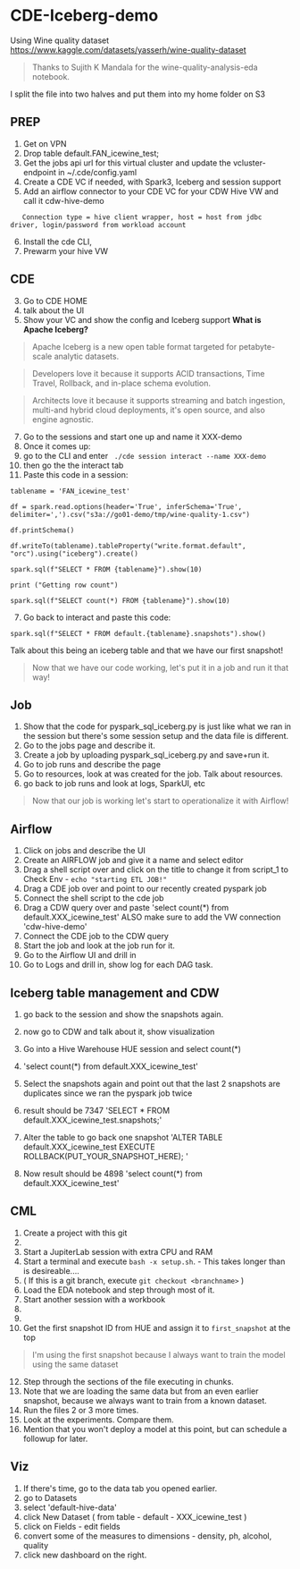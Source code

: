 # CDE-Iceberg-demo
Using Wine quality dataset https://www.kaggle.com/datasets/yasserh/wine-quality-dataset

>Thanks to Sujith K Mandala for the wine-quality-analysis-eda notebook.

I split the file into two halves and put them into my home folder on S3
## PREP
1. Get on VPN
2. Drop table default.FAN_icewine_test;
3. Get the jobs api url for this virtual cluster and update the vcluster-endpoint in ~/.cde/config.yaml
4. Create a CDE VC if needed, with Spark3, Iceberg and session support
5. Add an airflow connector to your CDE VC for your CDW Hive VW and call it cdw-hive-demo

`   Connection type = hive client wrapper, host = host from jdbc driver, login/password from workload account`

6. Install the cde CLI,
7. Prewarm your hive VW


## CDE
3. Go to CDE HOME
4. talk about the UI
5. Show your VC and show the config and Iceberg support
**What is Apache Iceberg?**
>Apache Iceberg is a new open table format targeted for petabyte-scale analytic datasets. 

>Developers love it because it supports ACID transactions, Time Travel, Rollback, and in-place schema evolution.

>Architects love it because it supports streaming and batch ingestion, multi-and hybrid cloud deployments, it's open source, and also engine agnostic.

7. Go to the sessions and start one up and name it XXX-demo
8. Once it comes up:
9. go to the CLI and enter ` ./cde session interact --name XXX-demo`
10. then go the the interact tab
11. Paste this code in a session: 

```
tablename = 'FAN_icewine_test'

df = spark.read.options(header='True', inferSchema='True', delimiter=',').csv("s3a://go01-demo/tmp/wine-quality-1.csv")
  
df.printSchema()

df.writeTo(tablename).tableProperty("write.format.default", "orc").using("iceberg").create()
     
spark.sql(f"SELECT * FROM {tablename}").show(10)

print ("Getting row count")

spark.sql(f"SELECT count(*) FROM {tablename}").show(10)
```


7. Go back to interact and paste this code:

`spark.sql(f"SELECT * FROM default.{tablename}.snapshots").show()`

Talk about this being an iceberg table and that we have our first snapshot!

>Now that we have our code working, let's put it in a job and run it that way!

## Job
1. Show that the code for pyspark_sql_iceberg.py is just like what we ran in the session but there's some session setup and the data file is different.
2. Go to the jobs page and describe it.
3. Create a job by uploading pyspark_sql_iceberg.py and save+run it.
4. Go to job runs and describe the page
5. Go to resources, look at was created for the job. Talk about resources. 
6. go back to job runs and look at logs, SparkUI, etc

> Now that our job is working let's start to operationalize it with Airflow!

## Airflow
1. Click on jobs and describe the UI
2. Create an AIRFLOW job and give it a name and select editor
3. Drag a shell script over and click on the title to change it from script_1 to Check Env - `echo "starting ETL JOB!"`
4. Drag a CDE job over and point to our recently created pyspark job
5. Connect the shell script to the cde job
6. Drag a CDW query over and paste 'select count(*) from default.XXX_icewine_test' ALSO make sure to add the VW connection 'cdw-hive-demo'
7. Connect the CDE job to the CDW query
8. Start the job and look at the job run for it.
9. Go to the Airflow UI and drill in
10. Go to Logs and drill in, show log for each DAG task.

## Iceberg table management and CDW
1. go back to the session and show the snapshots again.
3. now go to CDW and talk about it, show visualization
4. Go into a Hive Warehouse HUE session and select count(*)
5. 'select count(*) from default.XXX_icewine_test'
6. Select the snapshots again and point out that the last 2 snapshots are duplicates since we ran the pyspark job twice
7. result should be 7347
'SELECT * FROM default.XXX_icewine_test.snapshots;'
6. Alter the table to go back one snapshot
'ALTER TABLE default.XXX_icewine_test EXECUTE ROLLBACK(PUT_YOUR_SNAPSHOT_HERE); '

7. Now result should be 4898
'select count(*) from default.XXX_icewine_test'

## CML
1. Create a project with this git
2. 
3. Start a JupiterLab session with extra CPU and RAM 
4. Start a terminal and execute `bash -x setup.sh`. - This takes longer than is desireable....
9. ( If this is a git branch, execute `git checkout <branchname>` )
5. Load the EDA notebook and step through most of it.
6. Start another session with a workbook
7. 
8. 
10. Get the first snapshot ID from HUE and assign it to `first_snapshot` at the top
>I'm using the first snapshot because I always want to train the model using the same dataset

12. Step through the sections of the file executing in chunks.
13. Note that we are loading the same data but from an even earlier snapshot, because we always want to train from a known dataset.
14. Run the files 2 or 3 more times.
15. Look at the experiments. Compare them.
16. Mention that you won't deploy a model at this point, but can schedule a followup for later.

## Viz
1. If there's time, go to the data tab you opened earlier.
2. go to Datasets
3. select 'default-hive-data'
4. click New Dataset ( from table - default - XXX_icewine_test )
5. click on Fields - edit fields
6. convert some of the measures to dimensions - density, ph, alcohol, quality
7. click new dashboard on the right.
